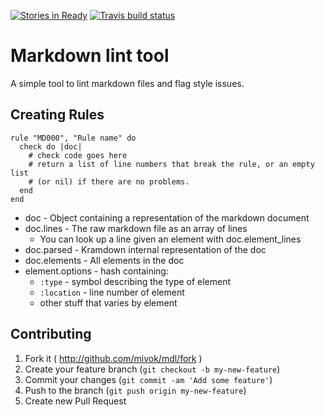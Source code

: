 [![Stories in Ready](https://badge.waffle.io/mivok/markdownlint.png?label=ready&title=Ready)](https://waffle.io/mivok/markdownlint)
[![Travis build status](http://api.travis-ci.org/mivok/markdownlint.svg)](https://travis-ci.org/mivok/markdownlint)

# Markdown lint tool

A simple tool to lint markdown files and flag style issues.

## Creating Rules

    rule "MD000", "Rule name" do
      check do |doc|
        # check code goes here
        # return a list of line numbers that break the rule, or an empty list
        # (or nil) if there are no problems.
      end
    end

* doc - Object containing a representation of the markdown document
* doc.lines - The raw markdown file as an array of lines
  * You can look up a line given an element with doc.element_lines
* doc.parsed - Kramdown internal representation of the doc
* doc.elements - All elements in the doc
* element.options - hash containing:
  * `:type` - symbol describing the type of element
  * `:location` - line number of element
  * other stuff that varies by element

## Contributing

1. Fork it ( http://github.com/mivok/mdl/fork )
2. Create your feature branch (`git checkout -b my-new-feature`)
3. Commit your changes (`git commit -am 'Add some feature'`)
4. Push to the branch (`git push origin my-new-feature`)
5. Create new Pull Request
